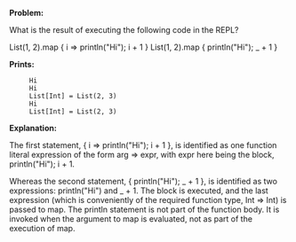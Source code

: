 **Problem:**

What is the result of executing the following code in the REPL?

  List(1, 2).map { i => println("Hi"); i + 1 }
  List(1, 2).map { println("Hi"); _ + 1 }


**Prints:**
```
     Hi
     Hi
     List[Int] = List(2, 3)
     Hi
     List[Int] = List(2, 3)
```

**Explanation:**

The first statement, { i => println("Hi"); i + 1 }, is identified as one function literal expression of the form arg => expr, with expr here being the block, println("Hi"); i + 1.

Whereas the second statement, { println("Hi"); _ + 1 }, is identified as two expressions: println("Hi") and _ + 1. The block is executed, and the last expression (which is conveniently of the required function type, Int => Int) is passed to map. The println statement is not part of the function body. It is invoked when the argument to map is evaluated, not as part of the execution of map.
